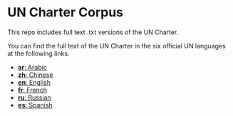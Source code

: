 # UN Charter Corpus

This repo includes full text .txt versions of the UN Charter.

You can find the full text of the UN Charter in the six official UN languages at the following links:

- [**ar**: Arabic](https://www.un.org/ar/about-us/un-charter/full-text)
- [**zh**: Chinese](https://www.un.org/zh/about-us/un-charter/full-text)
- [**en**: English](https://www.un.org/en/about-us/un-charter/full-text)
- [**fr**: French](https://www.un.org/fr/about-us/un-charter/full-text)
- [**ru**: Russian](https://www.un.org/ru/about-us/un-charter/full-text)
- [**es**: Spanish](https://www.un.org/es/about-us/un-charter/full-text)